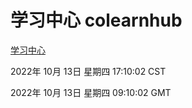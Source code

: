 # 学习中心 colearnhub
[学习中心](http://27.19.33.125:56308/colearnhub/)

2022年 10月 13日 星期四 17:10:02 CST

2022年 10月 13日 星期四 09:10:02 GMT

